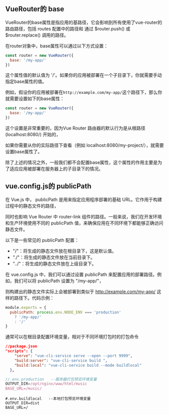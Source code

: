 ## VueRouter的 base

VueRouter的base属性是指应用的基路径，它会影响到所有使用了vue-router的路由路径，包括 routes 配置中的路径和 通过 $router.push() 或 $router.replace() 调用的路径。

在router对象中，base属性可以通过以下方式设置：

```javascript
const router = new VueRouter({
  base: '/my-app/'
})
```

这个属性值的默认值为 '/'。如果你的应用被部署在一个子目录下，你就需要手动指定base属性的值。

例如，假设你的应用被部署在`http://example.com/my-app/`这个路径下，那么你就需要设置如下的base属性：

```javascript
const router = new VueRouter({
  base: '/my-app/'
})
```

这个设置是非常重要的，因为Vue Router 路由器的默认行为是从根路径(localhost:8080/) 开始的，

如果你需要从你的实际路径下查看（例如 localhost:8080/my-project/），就需要设置base属性了。

除了上述的情况之外，一般我们都不会配置base属性，这个属性的作用主要是为了适应应用被部署在服务器上的子目录下的情况。

## vue.config.js的 publicPath

在 Vue.js 中， publicPath 是用来指定应用程序部署的基础 URL。它作用于构建过程中的静态文件的路径，

同时也影响 Vue Router 中 router-link 组件的路径。一般来说，我们在开发环境和生产环境使用不同的 publicPath 值，来确保应用在不同环境下都能够正确访问静态文件。

以下是一些常见的 publicPath 配置：

- "/"：将生成的静态文件放在根目录下，这是默认值。
- "./"：将生成的静态文件放在当前目录下。
- "../"：将生成的静态文件放在上级目录下。

在 vue.config.js 中，我们可以通过设置 publicPath 来配置应用的部署路径。例如，我们可以将 publicPath 设置为 "/my-app/"，

则构建出的静态文件实际上会被部署到类似于 http://example.com/my-app/ 这样的路径下。代码示例：

```javascript
module.exports = {
  publicPath: process.env.NODE_ENV === 'production'
    ? '/my-app/'
    : '/'
}
```

通常可以在根目录配置环境变量，相对于不同环境打包时的打包命令

```json
//package.json
"scripts": {
    "serve": "vue-cli-service serve --open --port 9999",
    "build:server": "vue-cli-service build ",
    "build:local": "vue-cli-service build --mode buildlocal"
  },

```

```js
//.env.production   --服务器打包预览环境变量
OUTPUT_DIR=/opt/nginx/www/html/music
BASE_URL=/music/
```

```env
#.env.buildlocal   --本地打包预览环境变量
OUTPUT_DIR=dist
BASE_URL=/
```

